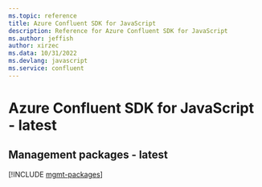 ```yaml
---
ms.topic: reference
title: Azure Confluent SDK for JavaScript
description: Reference for Azure Confluent SDK for JavaScript
ms.author: jeffish
author: xirzec
ms.data: 10/31/2022
ms.devlang: javascript
ms.service: confluent
---
```

# Azure Confluent SDK for JavaScript - latest

## Management packages - latest
[!INCLUDE [mgmt-packages](confluent-mgmt-index.md)]